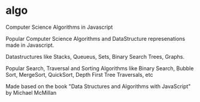 # algo
Computer Science Algorithms in Javascript

Popular Computer Science Algorithms  and DataStructure represenations made in Javascript.

Datastructures like Stacks, Queueus, Sets, Binary Search Trees, Graphs.

Popular Search, Traversal and Sorting Algorithms like Binary Search, Bubble Sort, MergeSort, QuickSort, Depth First Tree Traversals, etc

Made based on the book "Data Structures and Algorithms with JavaScript" by Michael McMillan
